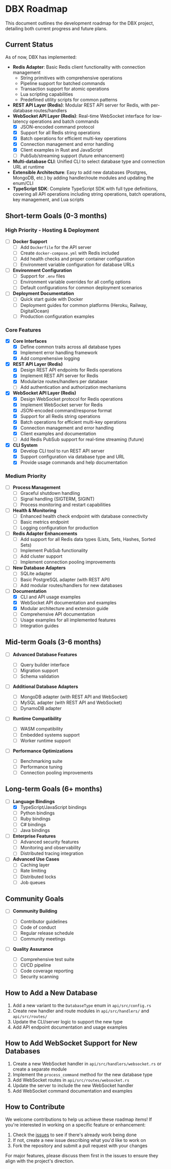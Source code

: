 # DBX Roadmap

This document outlines the development roadmap for the DBX project, detailing both current progress and future plans.

## Current Status

As of now, DBX has implemented:

- **Redis Adapter**: Basic Redis client functionality with connection management
  - String primitives with comprehensive operations
  - Pipeline support for batched commands
  - Transaction support for atomic operations
  - Lua scripting capabilities
  - Predefined utility scripts for common patterns
- **REST API Layer (Redis)**: Modular REST API server for Redis, with per-database routes/handlers
- **WebSocket API Layer (Redis)**: Real-time WebSocket interface for low-latency operations and batch commands
  - [x] JSON-encoded command protocol
  - [x] Support for all Redis string operations
  - [x] Batch operations for efficient multi-key operations
  - [x] Connection management and error handling
  - [x] Client examples in Rust and JavaScript
  - [ ] PubSub/streaming support (future enhancement)
- **Multi-database CLI**: Unified CLI to select database type and connection URL at runtime
- **Extensible Architecture**: Easy to add new databases (Postgres, MongoDB, etc.) by adding handler/route modules and updating the enum/CLI
- **TypeScript SDK**: Complete TypeScript SDK with full type definitions, covering all API operations including string operations, batch operations, key management, and Lua scripts

## Short-term Goals (0-3 months)

### High Priority - Hosting & Deployment

- [ ] **Docker Support**
  - [ ] Add `Dockerfile` for the API server
  - [ ] Create `docker-compose.yml` with Redis included
  - [ ] Add health checks and proper container configuration
  - [ ] Environment variable configuration for database URLs
- [ ] **Environment Configuration**
  - [ ] Support for `.env` files
  - [ ] Environment variable overrides for all config options
  - [ ] Default configurations for common deployment scenarios
- [ ] **Deployment Documentation**
  - [ ] Quick start guide with Docker
  - [ ] Deployment guides for common platforms (Heroku, Railway, DigitalOcean)
  - [ ] Production configuration examples

### Core Features

- [x] **Core Interfaces**
  - [x] Define common traits across all database types
  - [x] Implement error handling framework
  - [x] Add comprehensive logging
- [x] **REST API Layer (Redis)**
  - [x] Design REST API endpoints for Redis operations
  - [x] Implement REST API server for Redis
  - [x] Modularize routes/handlers per database
  - [ ] Add authentication and authorization mechanisms
- [x] **WebSocket API Layer (Redis)**
  - [x] Design WebSocket protocol for Redis operations
  - [x] Implement WebSocket server for Redis
  - [x] JSON-encoded command/response format
  - [x] Support for all Redis string operations
  - [x] Batch operations for efficient multi-key operations
  - [x] Connection management and error handling
  - [x] Client examples and documentation
  - [ ] Add Redis PubSub support for real-time streaming (future)
- [x] **CLI System**
  - [x] Develop CLI tool to run REST API server
  - [x] Support configuration via database type and URL
  - [x] Provide usage commands and help documentation

### Medium Priority

- [ ] **Process Management**
  - [ ] Graceful shutdown handling
  - [ ] Signal handling (SIGTERM, SIGINT)
  - [ ] Process monitoring and restart capabilities
- [ ] **Health & Monitoring**
  - [ ] Enhanced health check endpoint with database connectivity
  - [ ] Basic metrics endpoint
  - [ ] Logging configuration for production
- [ ] **Redis Adapter Enhancements**
  - [ ] Add support for all Redis data types (Lists, Sets, Hashes, Sorted Sets)
  - [ ] Implement PubSub functionality
  - [ ] Add cluster support
  - [ ] Implement connection pooling improvements
- [ ] **New Database Adapters**
  - [ ] SQLite adapter
  - [ ] Basic PostgreSQL adapter (with REST API)
  - [ ] Add modular routes/handlers for new databases
- [ ] **Documentation**
  - [x] CLI and API usage examples
  - [x] WebSocket API documentation and examples
  - [x] Modular architecture and extension guide
  - [ ] Comprehensive API documentation
  - [ ] Usage examples for all implemented features
  - [ ] Integration guides

## Mid-term Goals (3-6 months)

- [ ] **Advanced Database Features**
  - [ ] Query builder interface
  - [ ] Migration support
  - [ ] Schema validation
- [ ] **Additional Database Adapters**
  - [ ] MongoDB adapter (with REST API and WebSocket)
  - [ ] MySQL adapter (with REST API and WebSocket)
  - [ ] DynamoDB adapter
- [ ] **Runtime Compatibility**

  - [ ] WASM compatibility
  - [ ] Embedded systems support
  - [ ] Worker runtime support

- [ ] **Performance Optimizations**
  - [ ] Benchmarking suite
  - [ ] Performance tuning
  - [ ] Connection pooling improvements

## Long-term Goals (6+ months)

- [ ] **Language Bindings**
  - [x] TypeScript/JavaScript bindings
  - [ ] Python bindings
  - [ ] Ruby bindings
  - [ ] C# bindings
  - [ ] Java bindings
- [ ] **Enterprise Features**
  - [ ] Advanced security features
  - [ ] Monitoring and observability
  - [ ] Distributed tracing integration
- [ ] **Advanced Use Cases**
  - [ ] Caching layer
  - [ ] Rate limiting
  - [ ] Distributed locks
  - [ ] Job queues

## Community Goals

- [ ] **Community Building**

  - [ ] Contributor guidelines
  - [ ] Code of conduct
  - [ ] Regular release schedule
  - [ ] Community meetings

- [ ] **Quality Assurance**
  - [ ] Comprehensive test suite
  - [ ] CI/CD pipeline
  - [ ] Code coverage reporting
  - [ ] Security scanning

## How to Add a New Database

1. Add a new variant to the `DatabaseType` enum in `api/src/config.rs`
2. Create new handler and route modules in `api/src/handlers/` and `api/src/routes/`
3. Update the CLI/server logic to support the new type
4. Add API endpoint documentation and usage examples

## How to Add WebSocket Support for New Databases

1. Create a new WebSocket handler in `api/src/handlers/websocket.rs` or create a separate module
2. Implement the `process_command` method for the new database type
3. Add WebSocket routes in `api/src/routes/websocket.rs`
4. Update the server to include the new WebSocket handler
5. Add WebSocket command documentation and examples

## How to Contribute

We welcome contributions to help us achieve these roadmap items! If you're interested in working on a specific feature or enhancement:

1. Check the [issues](https://github.com/effortlesslabs/dbx/issues) to see if there's already work being done
2. If not, create a new issue describing what you'd like to work on
3. Fork the repository and submit a pull request with your changes

For major features, please discuss them first in the issues to ensure they align with the project's direction.
